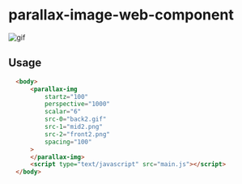 # parallax-image-web-component

![gif](https://user-images.githubusercontent.com/16858097/61396591-48fa7100-a885-11e9-8312-7630b2fa37f5.gif)

## Usage
```html
  <body>
      <parallax-img
          startz="100"
          perspective="1000"
          scalar="6"
          src-0="back2.gif"
          src-1="mid2.png"
          src-2="front2.png"
          spacing="100"
      >
      </parallax-img>
      <script type="text/javascript" src="main.js"></script>
  </body>
```
